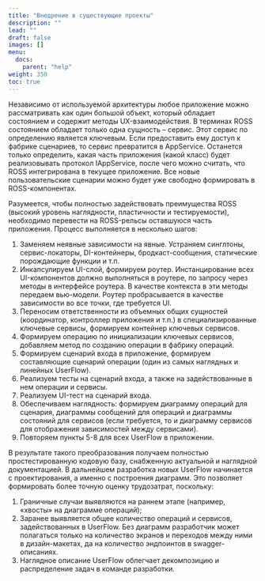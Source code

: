 ```yaml
---
title: "Внедрение в существующие проекты"
description: ""
lead: ""
draft: false
images: []
menu:
  docs:
    parent: "help"
weight: 350
toc: true
---
```


Независимо от используемой архитектуры любое приложение можно рассматривать как один большой объект, который обладает состоянием и содержит методы UX-взаимодействия. В терминах ROSS состоянием обладает только одна сущность – сервис. Этот сервис по определению является ключевым. Если предоставить ему доступ к фабрике сценариев, то сервис превратится в AppService. Останется только определить, какая часть приложения (какой класс) будет реализовывать протокол  IAppService, после чего можно считать, что ROSS интегрирована в текущее приложение. Все новые пользовательские сценарии можно будет уже свободно формировать в ROSS-компонентах.

Разумеется, чтобы полностью задействовать преимущества  ROSS (высокий уровень наглядности, пластичности и тестируемости), необходимо перевести на ROSS-рельсы оставшуюся часть приложения. Процесс выполняется в несколько шагов:

1. Заменяем неявные зависимости на явные. Устраняем синглтоны, сервис-локаторы, DI-контейнеры, бродкаст-сообщения, статические порождающие функции и т.п.
1. Инкапсулируем UI-слой, формируем роутер. Инстанцирование всех  UI-компонентов должно выполняться в роутере, по запросу через методы в интерфейсе роутера. В качестве контекста в эти методы передаем вью-модели. Роутер пробрасывается в качестве зависимости во все точки, где требуется UI.
1. Переносим ответственности из объемных общих сущностей (координатор, контроллер приложения и т.п.) в специализированные ключевые сервисы, формируем контейнер ключевых сервисов.
1. Формируем операцию по инициализации ключевых сервисов, добавляем метод по созданию операции в фабрику операций.
1. Формируем сценарий входа в приложение, формируем составляющие сценарий операции (один из самых наглядных и линейных  UserFlow).
1. Реализуем тесты на сценарий входа, а также на задействованные в нем операции и сервисы.
1. Реализуем UI-тест на сценарий входа.
1. Обеспечиваем наглядность: формируем диаграмму операций для сценария, диаграммы сообщений для операций и диаграммы состояний для сервисов (если требуется, то и диаграмму сервисов для отображения зависимостей между сервисами).
1. Повторяем пункты 5-8 для всех UserFlow в приложении.

В результате такого преобразования получаем полностью простестированную кодовую базу, снабженную актуальной и наглядной документацией. В дальнейшем разработка новых UserFlow начинается с проектирования, а именно с построения диаграмм. Это позволяет формировать более точную оценку трудозатрат, поскольку:

1. Граничные случаи выявляются на раннем этапе (например, «хвосты» на диаграмме операций);
2. Заранее выявляется общее количество операций и сервисов, задействованных в UserFlow. Без диаграмм разработчик может полагаться только на количество экранов и переходов между ними в дизайн-макетах, да на количество эндпоинтов в swagger-описаниях.
3. Наглядное описание UserFlow облегчает декомпозицию и распределение задач в команде разработки.
